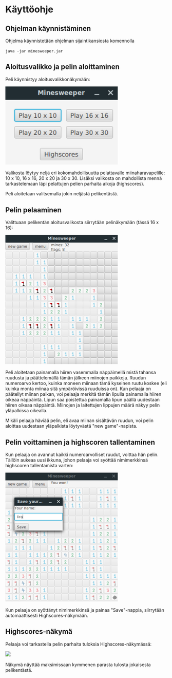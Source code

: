 # Käyttöohje

## Ohjelman käynnistäminen

Ohjelma käynnistetään ohjelman sijaintikansiosta komennolla

`java -jar minesweeper.jar`

## Aloitusvalikko ja pelin aloittaminen

Peli käynnistyy aloitusvalikkonäkymään:

<img src="https://github.com/hackinen/ot-harjoitustyo/blob/master/dokumentointi/misc/mainmenu.png" width="350">

Valikosta löytyy neljä eri kokomahdollisuutta pelattavalle miinaharavapelille: 10 x 10, 16 x 16, 20 x 20 ja 30 x 30. Lisäksi valikosta on mahdollista mennä tarkastelemaan läpi pelattujen pelien parhaita aikoja (highscores).

Peli aloitetaan valitsemalla jokin neljästä pelikentästä.

## Pelin pelaaminen

Valittuaan pelikentän aloitusvalikosta siirrytään pelinäkymään (tässä 16 x 16):

<img src="https://github.com/hackinen/ot-harjoitustyo/blob/master/dokumentointi/misc/gamemode.png" width="350">

Peli aloitetaan painamalla hiiren vasemmalla näppäimellä mistä tahansa ruudusta ja päättelemällä tämän jälkeen miinojen paikkoja. Ruudun numeroarvo kertoo, kuinka moneen miinaan tämä kyseinen ruutu koskee (eli kuinka monta miinaa sitä ympäröivissä ruuduissa on). Kun pelaaja on päätellyt miinan paikan, voi pelaaja merkitä tämän lipulla painamalla hiiren oikeaa näppäintä. Lipun saa poistettua painamalla lipun päällä uudestaan hiiren oikeaa näppäintä. Miinojen ja laitettujen lippujen määrä näkyy pelin yläpalkissa oikealla.

Mikäli pelaaja häviää pelin, eli avaa miinan sisältävän ruudun, voi pelin aloittaa uudestaan yläpalkista löytyvästä "new game"-napista.

## Pelin voittaminen ja highscoren tallentaminen

Kun pelaaja on avannut kaikki numeroarvolliset ruudut, voittaa hän pelin. Tällöin aukeaa uusi ikkuna, johon pelaaja voi syöttää nimimerkkinsä highscoren tallentamista varten:

<img src="https://github.com/hackinen/ot-harjoitustyo/blob/master/dokumentointi/misc/savehighscore.png" width="350">

Kun pelaaja on syöttänyt nimimerkkinsä ja painaa "Save"-nappia, siirrytään automaattisesti Highscores-näkymään.

## Highscores-näkymä

Pelaaja voi tarkastella pelin parhaita tuloksia Highscores-näkymässä:

<img src="https://github.com/hackinen/ot-harjoitustyo/blob/master/dokumentointi/misc/higsocres.png" width="350">

Näkymä näyttää maksimissaan kymmenen parasta tulosta jokaisesta pelikentästä.
